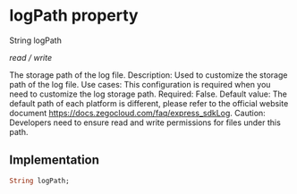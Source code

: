 


# logPath property







String logPath
  
_<span class="feature">read / write</span>_



<p>The storage path of the log file. Description: Used to customize the storage path of the log file. Use cases: This configuration is required when you need to customize the log storage path. Required: False. Default value: The default path of each platform is different, please refer to the official website document <a href="https://docs.zegocloud.com/faq/express_sdkLog">https://docs.zegocloud.com/faq/express_sdkLog</a>. Caution: Developers need to ensure read and write permissions for files under this path.</p>



## Implementation

```dart
String logPath;
```







